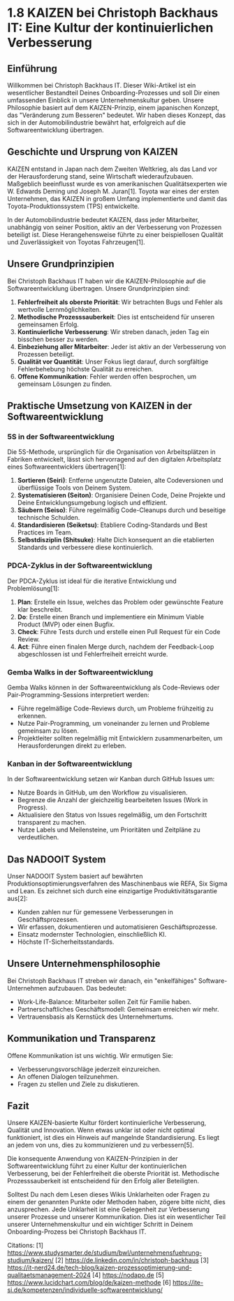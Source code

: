 # 1.8 KAIZEN bei Christoph Backhaus IT: Eine Kultur der kontinuierlichen Verbesserung

## Einführung

Willkommen bei Christoph Backhaus IT. Dieser Wiki-Artikel ist ein wesentlicher Bestandteil Deines Onboarding-Prozesses und soll Dir einen umfassenden Einblick in unsere Unternehmenskultur geben. Unsere Philosophie basiert auf dem KAIZEN-Prinzip, einem japanischen Konzept, das "Veränderung zum Besseren" bedeutet. Wir haben dieses Konzept, das sich in der Automobilindustrie bewährt hat, erfolgreich auf die Softwareentwicklung übertragen.

## Geschichte und Ursprung von KAIZEN

KAIZEN entstand in Japan nach dem Zweiten Weltkrieg, als das Land vor der Herausforderung stand, seine Wirtschaft wiederaufzubauen. Maßgeblich beeinflusst wurde es von amerikanischen Qualitätsexperten wie W. Edwards Deming und Joseph M. Juran[1]. Toyota war eines der ersten Unternehmen, das KAIZEN in großem Umfang implementierte und damit das Toyota-Produktionssystem (TPS) entwickelte.

In der Automobilindustrie bedeutet KAIZEN, dass jeder Mitarbeiter, unabhängig von seiner Position, aktiv an der Verbesserung von Prozessen beteiligt ist. Diese Herangehensweise führte zu einer beispiellosen Qualität und Zuverlässigkeit von Toyotas Fahrzeugen[1].

## Unsere Grundprinzipien

Bei Christoph Backhaus IT haben wir die KAIZEN-Philosophie auf die Softwareentwicklung übertragen. Unsere Grundprinzipien sind:

1. **Fehlerfreiheit als oberste Priorität**: Wir betrachten Bugs und Fehler als wertvolle Lernmöglichkeiten.
2. **Methodische Prozesssauberkeit**: Dies ist entscheidend für unseren gemeinsamen Erfolg.
3. **Kontinuierliche Verbesserung**: Wir streben danach, jeden Tag ein bisschen besser zu werden.
4. **Einbeziehung aller Mitarbeiter**: Jeder ist aktiv an der Verbesserung von Prozessen beteiligt.
5. **Qualität vor Quantität**: Unser Fokus liegt darauf, durch sorgfältige Fehlerbehebung höchste Qualität zu erreichen.
6. **Offene Kommunikation**: Fehler werden offen besprochen, um gemeinsam Lösungen zu finden.

## Praktische Umsetzung von KAIZEN in der Softwareentwicklung

### 5S in der Softwareentwicklung

Die 5S-Methode, ursprünglich für die Organisation von Arbeitsplätzen in Fabriken entwickelt, lässt sich hervorragend auf den digitalen Arbeitsplatz eines Softwareentwicklers übertragen[1]:

1. **Sortieren (Seiri)**: Entferne ungenutzte Dateien, alte Codeversionen und überflüssige Tools von Deinem System.
2. **Systematisieren (Seiton)**: Organisiere Deinen Code, Deine Projekte und Deine Entwicklungsumgebung logisch und effizient.
3. **Säubern (Seiso)**: Führe regelmäßig Code-Cleanups durch und beseitige technische Schulden.
4. **Standardisieren (Seiketsu)**: Etabliere Coding-Standards und Best Practices im Team.
5. **Selbstdisziplin (Shitsuke)**: Halte Dich konsequent an die etablierten Standards und verbessere diese kontinuierlich.

### PDCA-Zyklus in der Softwareentwicklung

Der PDCA-Zyklus ist ideal für die iterative Entwicklung und Problemlösung[1]:

1. **Plan**: Erstelle ein Issue, welches das Problem oder gewünschte Feature klar beschreibt.
2. **Do**: Erstelle einen Branch und implementiere ein Minimum Viable Product (MVP) oder einen Bugfix.
3. **Check**: Führe Tests durch und erstelle einen Pull Request für ein Code Review.
4. **Act**: Führe einen finalen Merge durch, nachdem der Feedback-Loop abgeschlossen ist und Fehlerfreiheit erreicht wurde.

### Gemba Walks in der Softwareentwicklung

Gemba Walks können in der Softwareentwicklung als Code-Reviews oder Pair-Programming-Sessions interpretiert werden:

- Führe regelmäßige Code-Reviews durch, um Probleme frühzeitig zu erkennen.
- Nutze Pair-Programming, um voneinander zu lernen und Probleme gemeinsam zu lösen.
- Projektleiter sollten regelmäßig mit Entwicklern zusammenarbeiten, um Herausforderungen direkt zu erleben.

### Kanban in der Softwareentwicklung

In der Softwareentwicklung setzen wir Kanban durch GitHub Issues um:

- Nutze Boards in GitHub, um den Workflow zu visualisieren.
- Begrenze die Anzahl der gleichzeitig bearbeiteten Issues (Work in Progress).
- Aktualisiere den Status von Issues regelmäßig, um den Fortschritt transparent zu machen.
- Nutze Labels und Meilensteine, um Prioritäten und Zeitpläne zu verdeutlichen.

## Das NADOOIT System

Unser NADOOIT System basiert auf bewährten Produktionsoptimierungsverfahren des Maschinenbaus wie REFA, Six Sigma und Lean. Es zeichnet sich durch eine einzigartige Produktivitätsgarantie aus[2]:

- Kunden zahlen nur für gemessene Verbesserungen in Geschäftsprozessen.
- Wir erfassen, dokumentieren und automatisieren Geschäftsprozesse.
- Einsatz modernster Technologien, einschließlich KI.
- Höchste IT-Sicherheitsstandards.

## Unsere Unternehmensphilosophie

Bei Christoph Backhaus IT streben wir danach, ein "enkelfähiges" Software-Unternehmen aufzubauen. Das bedeutet:

- Work-Life-Balance: Mitarbeiter sollen Zeit für Familie haben.
- Partnerschaftliches Geschäftsmodell: Gemeinsam erreichen wir mehr.
- Vertrauensbasis als Kernstück des Unternehmertums.

## Kommunikation und Transparenz

Offene Kommunikation ist uns wichtig. Wir ermutigen Sie:

- Verbesserungsvorschläge jederzeit einzureichen.
- An offenen Dialogen teilzunehmen.
- Fragen zu stellen und Ziele zu diskutieren.

## Fazit

Unsere KAIZEN-basierte Kultur fördert kontinuierliche Verbesserung, Qualität und Innovation. Wenn etwas unklar ist oder nicht optimal funktioniert, ist dies ein Hinweis auf mangelnde Standardisierung. Es liegt an jedem von uns, dies zu kommunizieren und zu verbessern[5].

Die konsequente Anwendung von KAIZEN-Prinzipien in der Softwareentwicklung führt zu einer Kultur der kontinuierlichen Verbesserung, bei der Fehlerfreiheit die oberste Priorität ist. Methodische Prozesssauberkeit ist entscheidend für den Erfolg aller Beteiligten.

Solltest Du nach dem Lesen dieses Wikis Unklarheiten oder Fragen zu einem der genannten Punkte oder Methoden haben, zögere bitte nicht, dies anzusprechen. Jede Unklarheit ist eine Gelegenheit zur Verbesserung unserer Prozesse und unserer Kommunikation. Dies ist ein wesentlicher Teil unserer Unternehmenskultur und ein wichtiger Schritt in Deinem Onboarding-Prozess bei Christoph Backhaus IT.

Citations:
[1] https://www.studysmarter.de/studium/bwl/unternehmensfuehrung-studium/kaizen/
[2] https://de.linkedin.com/in/christoph-backhaus
[3] https://it-nerd24.de/tech-blog/kaizen-prozessoptimierung-und-qualitaetsmanagement-2024
[4] https://nodapo.de
[5] https://www.lucidchart.com/blog/de/kaizen-methode
[6] https://ite-si.de/kompetenzen/individuelle-softwareentwicklung/